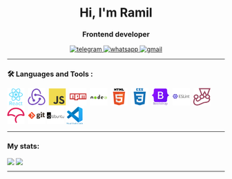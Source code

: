 <div align="center">
  <h1>Hi, I'm Ramil</h1>
  <h3>Frontend developer</h3>
</div>
<div align="center">
  <a href="https://t.me/ramilgarifullin29">
    <img src="https://img.shields.io/badge/Telegram-blue?logo=telegram&logoColor=white" alt="telegram">
  </a>
  <a href="https://wa.me/+79174385111">
    <img src="https://img.shields.io/badge/WhatsApp-blue?logo=whatsapp&logoColor=white" alt="whatsapp">
  </a>
  <a href="mailto:garifullinramil290989@gmail.com">
    <img src="https://img.shields.io/badge/GMail-blue?logo=gmail&logoColor=white" alt="gmail">
  </a>  
</div>

---
### :hammer_and_wrench: Languages and Tools :

<div>
  <img src="https://github.com/devicons/devicon/blob/master/icons/react/react-original-wordmark.svg" title="React" alt="React" width="40" height="40"/>&nbsp;
  <img src="https://github.com/devicons/devicon/blob/master/icons/redux/redux-original.svg" title="Redux" alt="Redux" width="40" height="40"/>&nbsp;  
  <img src="https://github.com/devicons/devicon/blob/master/icons/javascript/javascript-original.svg" title="JavaScript" alt="JavaScript" width="40" height="40"/>&nbsp;
  <img src="https://github.com/devicons/devicon/blob/master/icons/npm/npm-original-wordmark.svg" title="NPM" alt="NPM" width="40" height="40"/>&nbsp;
  <img src="https://github.com/devicons/devicon/blob/master/icons/nodejs/nodejs-original-wordmark.svg" title="NodeJS" alt="NodeJS" width="40" height="40"/>&nbsp;
  <img src="https://github.com/devicons/devicon/blob/master/icons/html5/html5-original-wordmark.svg" title="HTML5" alt="HTML" width="40" height="40"/>&nbsp;
  <img src="https://github.com/devicons/devicon/blob/master/icons/css3/css3-plain-wordmark.svg"  title="CSS3" alt="CSS" width="40" height="40"/>&nbsp;
  <img src="https://github.com/devicons/devicon/blob/master/icons/bootstrap/bootstrap-original-wordmark.svg"  title="Bootstrap" alt="Bootstrap" width="40" height="40"/>&nbsp;
  <img src="https://github.com/devicons/devicon/blob/master/icons/eslint/eslint-original-wordmark.svg"  title="Eslint" alt="Eslint" width="40" height="40"/>&nbsp;
  <img src="https://github.com/devicons/devicon/blob/master/icons/jest/jest-plain.svg"  title="Jest" alt="Jest" width="40" height="40"/>&nbsp;
  <img src="https://github.com/devicons/devicon/blob/master/icons/codecov/codecov-plain.svg"  title="Codecov" alt="Codecov" width="40" height="40"/>&nbsp;
  <img src="https://github.com/devicons/devicon/blob/master/icons/git/git-original-wordmark.svg" title="Git" **alt="Git" width="40" height="40"/>
  <img src="https://github.com/devicons/devicon/blob/master/icons/ubuntu/ubuntu-plain-wordmark.svg" title="Ubuntu" **alt="Ubuntu" width="40" height="40"/>
  <img src="https://github.com/devicons/devicon/blob/master/icons/vscode/vscode-original-wordmark.svg" title="VSC" **alt="VSC" width="40" height="40"/>
</div>

---
### My stats:

<img height=200 align="center" src="https://github-readme-stats.vercel.app/api?username=ramil290989&show_icons=true&rank_icon=github&custom_title=My_github_stats&card_width=450" />
<img height=200 align="center" src="https://github-readme-stats.vercel.app/api/top-langs?username=ramil290989&layout=compact&langs_count=8&card_width=323" />

---

